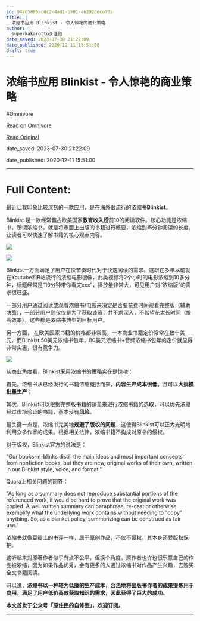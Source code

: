 ```yaml
---
id: 947b5885-c0c2-4ad1-b501-a6392deca70a
title: |
  浓缩书应用 Blinkist - 令人惊艳的商业策略
author: |
  superkakarotto​关注他
date_saved: 2023-07-30 21:22:09
date_published: 2020-12-11 15:51:00
draft: true
---
```


# 浓缩书应用 Blinkist - 令人惊艳的商业策略
#Omnivore

[Read on Omnivore](https://omnivore.app/me/blinkist-189a989d2d1)

[Read Original](https://zhuanlan.zhihu.com/p/336241630)

date_saved: 2023-07-30 21:22:09

date_published: 2020-12-11 15:51:00

--- 

# Full Content: 

最近让我印象比较深刻的一款应用，是在海外很流行的浓缩书**Blinkist**。

Blinkist 是一款经常霸占欧美国家**教育收入榜**前10的阅读软件。核心功能是浓缩书，所谓浓缩书，就是将市面上出版的书籍进行概要，浓缩到15分钟阅读的长度，让读者可以快速了解书籍的核心观点内容。

![](https://proxy-prod.omnivore-image-cache.app/1080x665,skjmFodx0qa8fP8W7pKiuJPtZ9t2coP6kp1FcLNu-w6E/https://pic4.zhimg.com/v2-c281f14772edec7ca1df5a10bbdded73_b.jpg)

![](https://proxy-prod.omnivore-image-cache.app/1080x626,sMpoZSHbkdu4L-yFmgNGQap_ewSZMjs9fTMkIH7AZadY/https://pic1.zhimg.com/v2-30da47ae77be28b10aad65571a0e57d8_b.jpg)

Blinkist一方面满足了用户在快节奏时代对于快速阅读的需求。这跟在多年以前就在Youtube和B站流行的浓缩电影很像，此类视频将2个小时的电影浓缩到10多分钟，标题经常是“10分钟带你看完xxx”，播放量非常大，可见用户对“浓缩版”的需求很旺盛。

一部分用户通过阅读或观看浓缩书/电影来决定是否要花费时间观看完整版（辅助决策），一部分用户则仅仅是为了获取谈资，并不求深入，不希望花太长时间（提高效率），这些都是浓缩书典型的目标用户。

另一方面， 在欧美国家书籍的价格都非常高，一本商业书籍定价常常在数十美元。而Blinkist 50美元浓缩书包年，80美元浓缩书+音频浓缩书包年的定价就显得非常实惠，很有竞争力。

![](https://proxy-prod.omnivore-image-cache.app/1048x2222,ssk0ZKXsh-JbLrV_6la2H22gMz2DTjh2UrQ5YAOJSQmE/https://pic3.zhimg.com/v2-40ae852f4bc47fe300d54067f715cfc2_b.jpg)

从商业角度看，Blinkist采用浓缩书的策略实在是惊艳：

首先，浓缩书从已经发行的书籍浓缩概括而来，**内容生产成本很低**，且可以**大规模批量生产**；

其次，Blinkist可以根据完整版书籍的销量来进行浓缩书籍的选取，可以优先浓缩经过市场验证的书籍，基本没有**风险**。 

最关键一点是，浓缩书完美地**规避了版权的问题**，这使得Blinkist可以正大光明地利用众多作家的成果。根据相关法律，浓缩书籍不构成对原书的侵权。

对于版权，Blinkist官方的说法是：

“Our books-in-blinks distill the main ideas and most important concepts from nonfiction books, but they are new, original works of their own, written in our Blinkist style, voice, and format.”

Quora上相关问题的回答：

“As long as a summary does not reproduce substantial portions of the referenced work, it would be hard to prove that the original work was copied. A well written summary can paraphrase, re-cast or otherwise exemplify what the underlying work contains without needing to "copy" anything. So, as a blanket policy, summarizing can be construed as fair use.”

浓缩书就像豆瓣上的书评一样，属于原创作品，不仅不侵权，其本身还受版权保护。

这听起来对原著作者似乎有点不公平，但换个角度，原作者也许也很乐意自己的作品被浓缩，因为如果作品优秀，会有更多的人通过浓缩书对作品产生兴趣，去购买全文书籍阅读。

可以说，**浓缩书以一种较为低廉的生产成本，合法地将出版书作者的成果提炼用于商用，满足了用户低价高效获取知识的需求，因此获得了巨大的成功。**

**本文首发于公众号「原住民的自修室」，欢迎订阅。**

---

